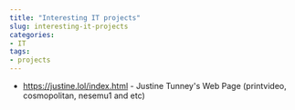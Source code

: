 ```yaml
---
title: "Interesting IT projects"
slug: interesting-it-projects
categories:
- IT
tags:
- projects
---
```


- https://justine.lol/index.html - Justine Tunney's Web Page (printvideo, cosmopolitan, nesemu1 and etc)

